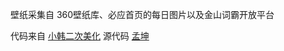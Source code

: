 
壁纸采集自 360壁纸库、必应首页的每日图片以及金山词霸开放平台

代码来自 [小韩二次美化](https://github.com/uxiaohan/wallpaper)
源代码 [孟坤](https://github.com/mengkunsoft/wallpaper)
